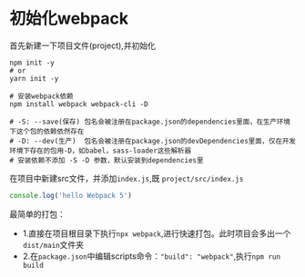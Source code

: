 # 初始化webpack

首先新建一下项目文件(project),并初始化
```shell
npm init -y
# or
yarn init -y

# 安装webpack依赖
npm install webpack webpack-cli -D

# -S: --save(保存) 包名会被注册在package.json的dependencies里面，在生产环境下这个包的依赖依然存在
# -D: --dev(生产)  包名会被注册在package.json的devDependencies里面，仅在开发环境下存在的包用-D，如babel，sass-loader这些解析器
# 安装依赖不添加 -S -D 参数，默认安装到dependencies里
```

在项目中新建src文件，并添加`index.js`,既 `project/src/index.js`
```js
console.log('hello Webpack 5')
```
最简单的打包：
* 1.直接在项目根目录下执行`npx webpack`,进行快速打包。此时项目会多出一个`dist/main`文件夹
* 2.在`package.json`中编辑scripts命令：`"build": "webpack"`,执行`npm run build`


